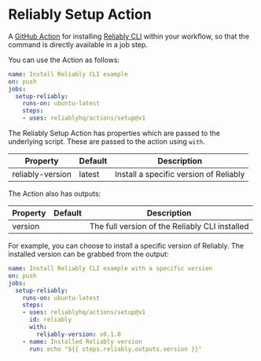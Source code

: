 # Reliably Setup Action

A [GitHub Action](https://github.com/features/actions) for installing
[Reliably CLI](https://github.com/reliablyhq/cli) within your workflow,
so that the command is directly available in a job step.


You can use the Action as follows:

```yaml
name: Install Reliably CLI example
on: push
jobs:
  setup-reliably:
    runs-on: ubuntu-latest
    steps:
    - uses: reliablyhq/actions/setup@v1
```

The Reliably Setup Action has properties which are passed to the underlying script.
These are passed to the action using `with`.

| Property | Default | Description |
| --- | --- | --- |
| reliably-version | latest | Install a specific version of Reliably |

The Action also has outputs:

| Property | Default | Description |
| --- | --- | --- |
| version |   | The full version of the Reliably CLI installed |

For example, you can choose to install a specific version of Reliably.
The installed version can be grabbed from the output:

```yaml
name: Install Reliably CLI example with a specific version
on: push
jobs:
  setup-reliably:
    runs-on: ubuntu-latest
    steps:
    - uses: reliablyhq/actions/setup@v1
      id: reliably
      with:
        reliably-version: v0.1.0
    - name: Installed Reliably version
      run: echo "${{ steps.reliably.outputs.version }}"
```
